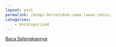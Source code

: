 ```yaml
---
layout: post
permalink: /mimpi-bersetubuh-sama-lawan-jenis/
categories:
    - Uncategorized
---
```


[Baca Selengkapnya](/05)